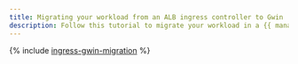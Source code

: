 ```yaml
---
title: Migrating your workload from an ALB ingress controller to Gwin
description: Follow this tutorial to migrate your workload in a {{ managed-k8s-name }} cluster from an {{ alb-name }} ingress controller to a Gwin controller.
---
```


{% include [ingress-gwin-migration](../../_includes/managed-kubernetes/alb-ref/ingress-gwin-migration.md) %}